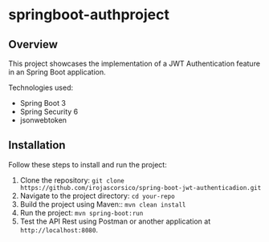# springboot-authproject

## Overview

This project showcases the implementation of a JWT Authentication feature in an Spring Boot application.

Technologies used:
  - Spring Boot 3
  - Spring Security 6
  - jsonwebtoken


## Installation

Follow these steps to install and run the project:

1. Clone the repository: `git clone https://github.com/irojascorsico/spring-boot-jwt-authenticadion.git`
2. Navigate to the project directory: `cd your-repo`
3. Build the project using Maven:: `mvn clean install`
4. Run the project: `mvn spring-boot:run`
5. Test the API Rest using Postman or another application at `http://localhost:8080`.
